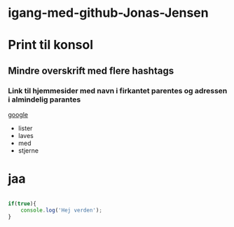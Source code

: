 # igang-med-github-Jonas-Jensen

# Print til konsol

## Mindre overskrift med flere hashtags

### Link til hjemmesider med navn i firkantet parentes og adressen i almindelig parantes
[google](http://google.dk)

* lister
* laves 
* med
* stjerne
# jaa

```javascript

if(true){
    console.log('Hej verden');
}

```